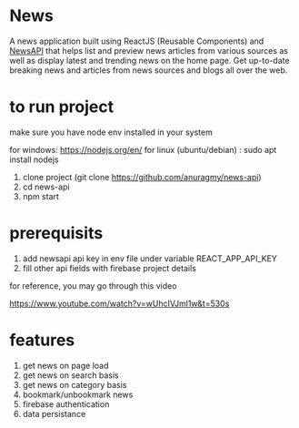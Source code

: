 # News

A news application built using ReactJS (Reusable Components) and [NewsAPI](https://newsapi.org/) that helps list and preview news articles from various sources as well as display latest and trending news on the home page. Get up-to-date breaking news and articles from news sources and blogs all over the web.

# to run project

make sure you have node env installed in your system

for windows: https://nodejs.org/en/
for linux (ubuntu/debian) : sudo apt install nodejs

1. clone project (git clone https://github.com/anuragmy/news-api)
2. cd news-api 
3. npm start

# prerequisits
 
1. add newsapi api key in env file under variable REACT_APP_API_KEY
2. fill other api fields with firebase project details

for reference, you may go through this video

https://www.youtube.com/watch?v=wUhcIVJml1w&t=530s

# features

1. get news on page load
2. get news on search basis
3. get news on category basis
4. bookmark/unbookmark news
5. firebase authentication
6. data persistance
